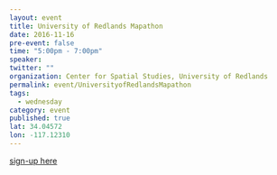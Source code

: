 ```yaml
---
layout: event
title: University of Redlands Mapathon
date: 2016-11-16
pre-event: false
time: "5:00pm - 7:00pm"
speaker: 
twitter: ""
organization: Center for Spatial Studies, University of Redlands
permalink: event/UniversityofRedlandsMapathon
tags: 
  - wednesday
category: event
published: true
lat: 34.04572
lon: -117.12310
---
```


[sign-up here](http://spatialstudies.redlands.edu/event/geoweek-mapathon-2016/)
